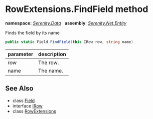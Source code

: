 # RowExtensions.FindField method
**namespace:** *[Serenity.Data](../../README.md#serenity.data-namespace)*   **assembly**: *[Serenity.Net.Entity](../../README.md)*

Finds the field by its name

```csharp
public static Field FindField(this IRow row, string name)
```

| parameter | description |
| --- | --- |
| row | The row. |
| name | The name. |

## See Also

* class [Field](../Field.md)
* interface [IRow](../IRow.md)
* class [RowExtensions](../RowExtensions.md)